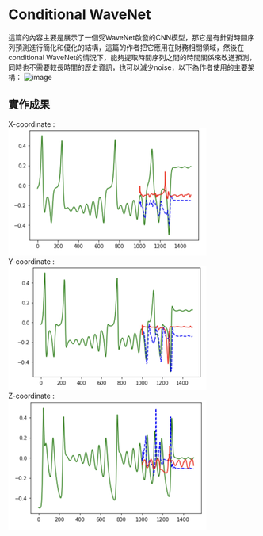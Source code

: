 # Conditional WaveNet
這篇的內容主要是展示了一個受WaveNet啟發的CNN模型，那它是有針對時間序列預測進行簡化和優化的結構，這篇的作者把它應用在財務相關領域，然後在conditional WaveNet的情況下，能夠提取時間序列之間的時間關係來改進預測，同時也不需要較長時間的歷史資訊，也可以減少noise，以下為作者使用的主要架構：
![image](https://asset-pdf.scinapse.io/prod/2603648311/figures/figure-2.3.jpg)

## 實作成果
X-coordinate :  
<img src="https://raw.githubusercontent.com/XieYiZhi78/cWaveNet/main/img/WaveNet_x_final.png" alt="resultx" width="400"/>  
Y-coordinate :  
<img src="https://raw.githubusercontent.com/XieYiZhi78/cWaveNet/main/img/WaveNet_y_final.png" alt="resultx" width="400"/>  
Z-coordinate :  
<img src="https://raw.githubusercontent.com/XieYiZhi78/cWaveNet/main/img/WaveNet_z_final.png" alt="resultx" width="400"/>  
